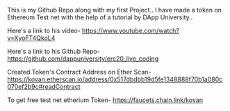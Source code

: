 This is my Github Repo along with my first Project.. I have made a token on Ethereum Test net with the help of a tutorial by DApp University..


Here's a link to his video- https://www.youtube.com/watch?v=XyoFT4QkoL4

Here's a link to his Github Repo- https://github.com/dappuniversity/erc20_live_coding

Created Token's Contract Address on Ether Scan-   https://kovan.etherscan.io/address/0x517dbdbb19d5fe1348888f70b1a080c070ef2b9c#readContract

To get free test net etherium Token- https://faucets.chain.link/kovan
